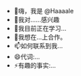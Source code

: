 - 👋嗨，我是 @Haaaale
- 👀我对......感兴趣
- 🌱我目前正在学习...
- 💞️我想在...上合作。
- 📫如何联系到我...
- 😄代词:...
- ⚡有趣的事实:...

<!---
Haaaale/Haaaaale 是一个✨特殊的✨存储库，因为它的“README.md”（这个文件）出现在您的GitHub个人资料中。
您可以单击"预览"链接查看您的更改。
--->
